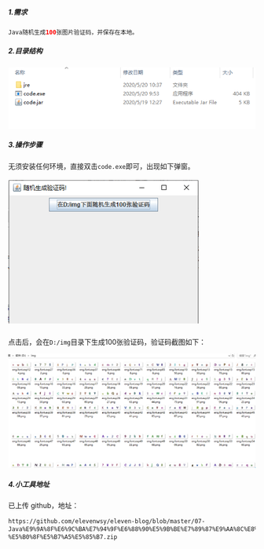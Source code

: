 ##### 1.需求

```java
Java随机生成100张图片验证码，并保存在本地。
```

##### 2.目录结构

![image-20201224110120202](assets/image-20201224110120202.png)

##### 3.操作步骤

无须安装任何环境，直接双击`code.exe`即可，出现如下弹窗。

##### ![image-20201224110337103](assets/image-20201224110337103.png)

点击后，会在`D:/img`目录下生成100张验证码，验证码截图如下：

![image-20201224111106602](assets/image-20201224111106602.png)

##### 4.小工具地址

已上传 github，地址：

```github
https://github.com/elevenwsy/eleven-blog/blob/master/07-Java%E9%9A%8F%E6%9C%BA%E7%94%9F%E6%88%90%E5%9B%BE%E7%89%87%E9%AA%8C%E8%AF%81%E7%A0%81-%E5%B0%8F%E5%B7%A5%E5%85%B7.zip
```

